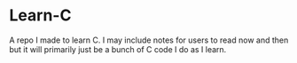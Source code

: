 # Learn-C
A repo I made to learn C. I may include notes for users to read now and then but it will primarily just be a bunch of C code I do as I learn.
